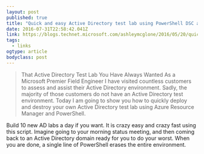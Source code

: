 ```yaml
---
layout: post 
published: true 
title: "Quick and easy Active Directory test lab using PowerShell DSC and AzureRM – GoateePFE" 
date: 2016-07-31T22:58:42.041Z 
link: https://blogs.technet.microsoft.com/ashleymcglone/2016/05/20/quick-and-easy-active-directory-test-lab-using-powershell-dsc-and-azurerm/ 
tags:
  - links
ogtype: article 
bodyclass: post 
---
```


> That Active Directory Test Lab You Have Always Wanted
As a Microsoft Premier Field Engineer I have visited countless customers to assess and assist their Active Directory environment. Sadly, the majority of those customers do not have an Active Directory test environment. Today I am going to show you how to quickly deploy and destroy your own Active Directory test lab using Azure Resource Manager and PowerShell.

Build 10 new AD labs a day if you want. It is crazy easy and crazy fast using this script. Imagine going to your morning status meeting, and then coming back to an Active Directory domain ready for you to do your worst. When you are done, a single line of PowerShell erases the entire environment.